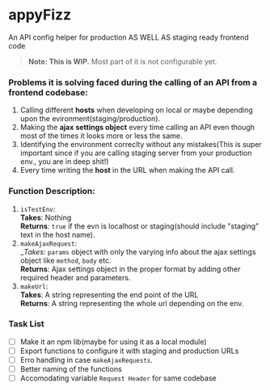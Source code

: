 # appyFizz
An API config helper for production AS WELL AS staging ready frontend code

> __Note: This is WIP.__
> Most part of it is not configurable yet.


### Problems it is solving faced during the calling of an API from a frontend codebase:

1. Calling different __hosts__ when developing on local or maybe depending upon the evironment(staging/production).
2. Making the __ajax settings object__ every time calling an API even though most of the times it looks more or less the same.
3. Identifying the environment correclty without any mistakes(This is super important since if you are calling staging
server from your production env., you are in deep shit!)
4. Every time writing the __host__ in the URL when making the API call.


### Function Description:

1. `isTestEnv`:
<br> __Takes__: Nothing
<br> __Returns__:  `true` if the evn is localhost or staging(should include "staging" text in the host name).
2. `makeAjaxRequest`:
<br> __Takes_: `params` object with only the varying info about the ajax settings object like `method`, `body` etc.
<br> __Returns__: Ajax settings object in the proper format by adding other required header and parameters.
3. `makeUrl`:
<br> __Takes__: A string representing the end point of the URL
<br>__Returns__: A string representing the whole url depending on the env.


### Task List

- [ ] Make it an npm lib(maybe for using it as a local module)
- [ ] Export functions to configure it with staging and production URLs
- [ ] Erro handling in case `makeAjaxRequests`.
- [ ] Better naming of the functions
- [ ] Accomodating variable `Request Header` for same codebase
